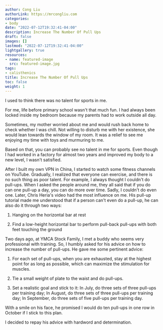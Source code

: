 ```yaml
---
author: Cong Liu
authorLink: https://mrcongliu.com
categories:
- body
date: "2022-07-12T19:32:41-04:00"
description: Increase The Number Of Pull Ups
draft: false
images: []
lastmod: "2022-07-12T19:32:41-04:00"
lightgallery: true
resources:
- name: featured-image
  src: featured-image.jpg
tags:
- calisthenics
title: Increase The Number Of Pull Ups
toc: false
weight: 1
---
```


I used to think there was no talent for sports in me.

For me, life before primary school wasn't that much fun. I had always been locked inside my bedroom because my parents had to work outside all day.

Sometimes, my mother worried about me and would rush back home to check whether I was chill. Not willing to disturb me with her existence, she would lean towards the window of my room. It was a relief to see me enjoying my time with toys and murmuring to me.

Based on that, you can probably see no talent in me for sports. Even though I had worked in a factory for almost two years and improved my body to a new level, I wasn't satisfied.

After I built my own VPN in China, I started to watch some fitness channels on YouTube. Gradually, I realized that everyone can exercise, and there is no such thing as poor talent. For example, I always thought I couldn't do pull-ups. When I asked the people around me, they all said that if you do can one pull-up a day, you can do more over time. Sadly, I couldn't do even one. Later, Chris Heria's video had the most influence on me. His pull-up tutorial made me understood that if a person can't even do a pull-up, he can also do it through two ways: 
1. Hanging on the horizontal bar at rest

2. Find a low-height horizontal bar to perform pull-back pull-ups with both feet touching the ground

Two days ago, at YMCA Stock Family, I met a buddy who seems very professional with training. So, I humbly asked for his advice on how to increase the number of pull-ups. He gave me some pertinent advice:

1. For each set of pull-ups, when you are exhausted, stay at the highest point for as long as possible, which can maximize the stimulation for muscles.

2. Tie a small weight of plate to the waist and do pull-ups.

3. Set a realistic goal and stick to it: In July, do three sets of three pull-ups per training day; In August, do three sets of three pull-ups per training day; In September, do three sets of five pull-ups per training day.

With a smile on his face, he promised I would do ten pull-ups in one row in October if I stick to this plan.

I decided to repay his advice with hardword and determination.